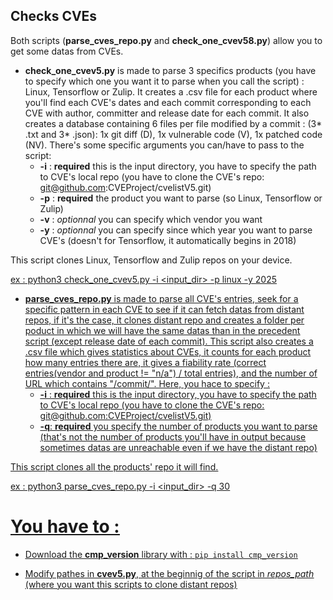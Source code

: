 ## Checks CVEs 

Both scripts (**parse_cves_repo.py** and **check_one_cvev58.py**) allow you to get some datas from CVEs.

- **check_one_cvev5.py** is made to parse 3 specifics products (you have to specify which one you want it to parse when you call the script) : Linux, Tensorflow or Zulip.
It creates a .csv file for each product where you'll find each CVE's dates and each commit corresponding to each CVE with author, committer and release date for each commit. It also creates a database containing 6 files per file modified by a commit : (3* .txt and 3* .json): 1x git diff (D), 1x vulnerable code (V), 1x patched code (NV). 
There's some specific arguments you can/have to pass to the script:
    - **-i** : **required** this is the input directory, you have to specify the path to CVE's local repo (you have to clone the CVE's repo: git@github.com:CVEProject/cvelistV5.git)
    - **-p** : **required** the product you want to parse (so Linux, Tensorflow or Zulip)
    - **-v** : *optionnal* you can specify which vendor you want
    - **-y** : *optionnal* you can specify since which year you want to parse CVE's (doesn't for Tensorflow, it automatically begins in 2018)

This script clones Linux, Tensorflow and Zulip repos on your device.

<u>ex :<u> python3 check_one_cvev5.py -i <input_dir> -p linux -y 2025
  
- **parse_cves_repo.py** is made to parse all CVE's entries, seek for a specific pattern in each CVE to see if it can fetch datas from distant repos, if it's the case, it clones distant repo and creates a folder per poduct in which we will have the same datas than in the precedent script (except release date of each commit).
This script also creates a .csv file which gives statistics about CVEs, it counts for each product how many entries there are, it gives a fiability rate (correct entries(vendor and product != "n/a") / total entries), and the number of URL which contains "/commit/".
Here, you hace to specify :
    - **-i** : **required** this is the input directory, you have to specify the path to CVE's local repo (you have to clone the CVE's repo: git@github.com:CVEProject/cvelistV5.git)
    - **-q**: **required** you specify the number of products you want to parse (that's not the number of products you'll have in output because sometimes datas are unreachable even if we have the distant repo)

This script clones all the products' repo it will find.

<u>ex :<u> python3 parse_cves_repo.py -i <input_dir> -q 30
  
# You have to :

- Download the **cmp_version** library with :
    ```pip install cmp_version```
    
- Modify pathes in **cvev5.py**, at the beginnig of the script in *repos_path* (where you want this scripts to clone distant repos)
